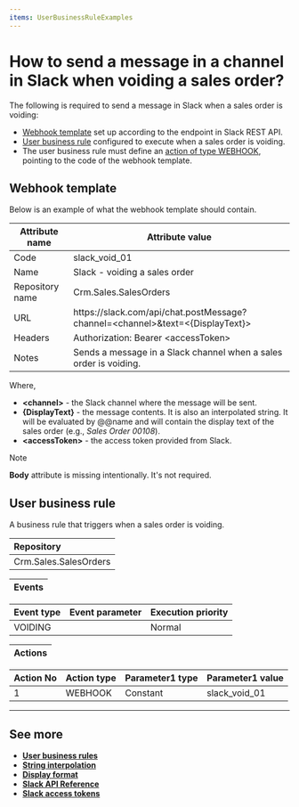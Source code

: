 ```yaml
---
items: UserBusinessRuleExamples
---
```


# How to send a message in a channel in Slack when voiding a sales order?

The following is required to send a message in Slack when а sales order is voiding:
* [Webhook template](https://docs.erp.net/model/entities/Systems.Core.WebHooks.html) set up according to the endpoint in Slack REST API.
* [User business rule](../index.md) configured to execute when a sales order is voiding.
* The user business rule must define an [action of type WEBHOOK](../action-types/webhook.md), pointing to the code of the webhook template.

## Webhook template

Below is an example of what the webhook template should contain.

| Attribute name  | Attribute value                                             |
| --------------- | ----------------------------------------------------------- |
| Code            | slack_void_01                                               |
| Name            | Slack - voiding a sales order                               |
| Repository name | Crm.Sales.SalesOrders                                       |
| URL             | <span>https://</span>slack.com/api/chat.postMessage?channel=\<channel\>&text=\<{DisplayText}\> |
| Headers         | Authorization: Bearer \<accessToken\>                       |
| Notes           | Sends a message in a Slack channel when a sales order is voiding. |

Where,

* **\<channel\>** - the Slack channel where the message will be sent.
* **{DisplayText}** - the message contents. It is also an interpolated string. It will be evaluated by @@name and will contain the display text of the sales order (e.g., *Sales Order 00108*). 
* **\<accessToken\>** - the access token provided from Slack.

> [!NOTE]
> 
> **Body** attribute is missing intentionally. It's not required.

## User business rule

А business rule that triggers when a sales order is voiding.

|Repository|
|:----|
|Crm.Sales.SalesOrders|

|Events|
|:----|

|Event type|Event parameter|Execution priority|
|:----|:----|:----|
|VOIDING||Normal|

|Actions|
|:----|

|Action No|Action type|Parameter1 type|Parameter1 value|
|:----|:----|:----|:----|
|1|WEBHOOK|Constant|slack_void_01|

-------------
## See more

- **[User business rules](../index.md)**
- **[String interpolation](../../string-interpolation/index.md)**
- **[Display format](../../data-objects/display-format.md)**
- **[Slack API Reference](https://api.slack.com/methods)**
- **[Slack access tokens](https://api.slack.com/authentication/token-types)**